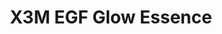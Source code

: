---
title: X3M EGF Glow Essence
description:
image: /images/produkter/image8.jpg
shop_link: 'https://www.beauty-bar.se/partner/pipers-hudvard/?add-to-cart=1606'
info_link: 'https://www.beauty-bar.se/produkt/x3megf-glow-essence50ml/'
pris: '495:-'
category: Essence
---